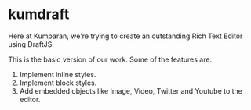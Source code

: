 # kumdraft

Here at Kumparan, we're trying to create an outstanding Rich Text Editor using DraftJS.

This is the basic version of our work. Some of the features are:

1. Implement inline styles.
2. Implement block styles.
3. Add embedded objects like Image, Video, Twitter and Youtube to the editor.
